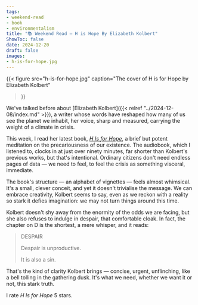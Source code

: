 ```yaml
---
tags:
- weekend-read
- book
- environmentalism
title: "📚 Weekend Read — H is Hope By Elizabeth Kolbert"
ShowToc: false
date: 2024-12-20
draft: false
images:
- h-is-for-hope.jpg
---
```


{{<
    figure src="h-is-for-hope.jpg"
    caption="The cover of H is for Hope by Elizabeth Kolbert"
>}}

We've talked before about [Elizabeth Kolbert]({{< relref "../2024-12-08/index.md" >}}),
a writer whose words have reshaped how many of us see the planet we inhabit,
her voice, sharp and measured, carrying the weight of a climate in crisis.

This week, I read her latest book, [*H Is for Hope*](https://www.goodreads.com/book/show/181346625-h-is-for-hope),
a brief but potent meditation on the precariousness of our existence.
The audiobook, which I listened to, clocks in at just over ninety minutes,
far shorter than Kolbert's previous works, but that's intentional.
Ordinary citizens don't need endless pages of data — we need to feel,
to feel the crisis as something visceral, immediate.

The book's structure — an alphabet of vignettes — feels almost whimsical.
It's a small, clever conceit, and yet it doesn't trivialise the message.
We can embrace creativity, Kolbert seems to say,
even as we reckon with a reality so stark it defies imagination:
we may not turn things around this time.

Kolbert doesn't shy away from the enormity of the odds we are facing,
but she also refuses to indulge in despair, that comfortable cloak.
In fact, the chapter on D is the shortest, a mere whisper, and it reads:

> DESPAIR
>
> Despair is unproductive.
>
> It is also a sin.

That's the kind of clarity Kolbert brings — concise, urgent, unflinching,
like a bell tolling in the gathering dusk.
It's what we need, whether we want it or not, this stark truth.

I rate *H Is for Hope* 5 stars.
